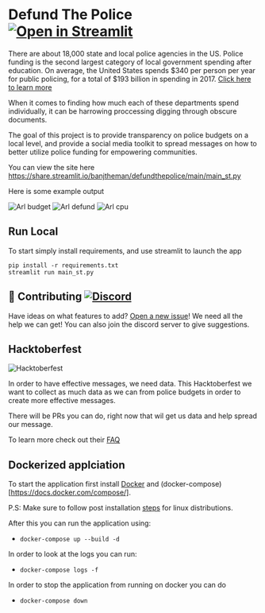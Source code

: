 # Defund The Police [![Open in Streamlit](https://static.streamlit.io/badges/streamlit_badge_black_white.svg)](https://share.streamlit.io/banjtheman/defundthepolice/main/main_st.py)

There are about 18,000 state and local police agencies in the US. Police funding is the second largest category of local government spending after education. On average, the United States spends $340 per person per year for public policing, for a total of $193 billion in spending in 2017. [Click here to learn more](https://www.urban.org/policy-centers/cross-center-initiatives/state-and-local-finance-initiative/state-and-local-backgrounders/police-and-corrections-expenditures)

When it comes to finding how much each of these departments spend individually, it can be harrowing proccessing digging through obscure documents. 

The goal of this project is to provide transparency on police budgets on a local level, and provide a social media toolkit to spread messages on how to better utilize police funding for empowering communities. 

You can view the site here
https://share.streamlit.io/banjtheman/defundthepolice/main/main_st.py

Here is some example output

![Arl budget](images/arl_budget.jpeg)
![Arl defund](images/arl_defund.jpeg)
![Arl cpu](images/arl_cpu.jpeg)

## Run Local
To start simply install requirements, and use streamlit to launch the app

```
pip install -r requirements.txt
streamlit run main_st.py
```


## 🤝 Contributing <a href = "https://discord.gg/p9dD8p5"><img alt="Discord" src="https://img.shields.io/discord/759597146076348456"></a>

Have ideas on what features to add? [Open a new issue](https://github.com/banjtheman/defundthepolice/issues/new/choose)! We need all the help we can get! You can also join the discord server to give suggestions.


## Hacktoberfest 

![Hacktoberfest](images/hf2020.png)

In order to have effective messages, we need data. This Hacktoberfest we want to collect as much data as we can from police budgets in order to create more effective messages.

There will be PRs you can do, right now that wil get us data and help spread our message.

To learn more check out their [FAQ](https://hacktoberfest.digitalocean.com/faq/)

## Dockerized applciation

To start the application first install [Docker](https://docs.docker.com/engine/install/) 
and (docker-compose)[https://docs.docker.com/compose/].

P.S: Make sure to follow post installation [steps](https://docs.docker.com/engine/install/linux-postinstall/) 
for linux distributions.

After this you can run the application using:
* `docker-compose up --build -d`

In order to look at the logs you can run:
* `docker-compose logs -f`

In order to stop the application from running on docker you can do
* `docker-compose down`
